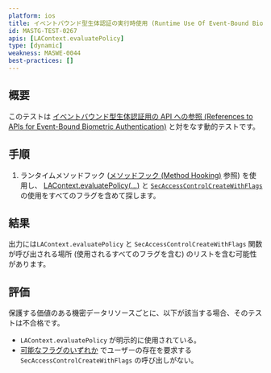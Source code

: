 ```yaml
---
platform: ios
title: イベントバウンド型生体認証の実行時使用 (Runtime Use Of Event-Bound Biometric Authentication)
id: MASTG-TEST-0267
apis: [LAContext.evaluatePolicy]
type: [dynamic]
weakness: MASWE-0044
best-practices: []
---
```


## 概要

このテストは [イベントバウンド型生体認証用の API への参照 (References to APIs for Event-Bound Biometric Authentication)](MASTG-TEST-0266.md) と対をなす動的テストです。

## 手順

1. ランタイムメソッドフック ([メソッドフック (Method Hooking)](../../../techniques/ios/MASTG-TECH-0095.md) 参照) を使用し、 [LAContext.evaluatePolicy(...)](https://developer.apple.com/documentation/localauthentication/lacontext/evaluatepolicy(_:localizedreason:reply:)) と [`SecAccessControlCreateWithFlags`](https://developer.apple.com/documentation/security/secaccesscontrolcreatewithflags(_:_:_:_:)) の使用をすべてのフラグを含めて探します。

## 結果

出力には`LAContext.evaluatePolicy` と `SecAccessControlCreateWithFlags` 関数が呼び出される場所 (使用されるすべてのフラグを含む) のリストを含む可能性があります。

## 評価

保護する価値のある機密データリソースごとに、以下が該当する場合、そのテストは不合格です。

- `LAContext.evaluatePolicy` が明示的に使用されている。
- [可能なフラグのいずれか](https://developer.apple.com/documentation/security/secaccesscontrolcreateflags) でユーザーの存在を要求する `SecAccessControlCreateWithFlags` の呼び出しがない。
